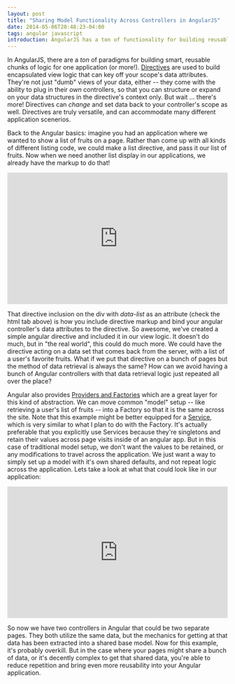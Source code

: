 ```yaml
---
layout: post
title: "Sharing Model Functionality Across Controllers in AngularJS"
date: 2014-05-06T20:48:23-04:00
tags: angular javascript
introduction: AngularJS has a ton of functionality for building reusable components with systems like Directives. But how do you build multiple page controllers with shared model-style functionality? Click through to check out how we can utilize the Provider and Factory systems to encapsulate a shared base model across pages.
---
```

In AngularJS, there are a *ton* of paradigms for building smart, reusable chunks of logic for one application (or more!). [Directives][directives] are used to build encapsulated view logic that can key off your scope's data attributes. They're not just "dumb" views of your data, either -- they come with the ability to plug in their _own_ controllers, so that you can structure or expand on your data structures in the directive's context only. But wait ... there's more!  Directives can _change_ and set data back to your controller's scope as well. Directives are truly versatile, and can accommodate many different application scenerios.

Back to the Angular basics: imagine you had an application where we wanted to show a list of fruits on a page.  Rather than come up with all kinds of different listing code, we could make a list directive, and pass it our list of fruits.  Now when we need another list display in our applications, we already have the markup to do that!

<p><iframe width="100%" height="300" src="http://jsfiddle.net/GeAAB/674/embedded/" allowfullscreen="allowfullscreen" frameborder="0"> </iframe></p>

That directive inclusion on the div with *data-list* as an attribute (check the html tab above) is how you include directive markup and bind your angular controller's data attributes to the directive. So awesome, we've created a simple angular directive and included it in our view logic. It doesn't do much, but in "the real world", this could do much more.  We could have the directive acting on a data set that comes back from the server, with a list of a user's favorite fruits. What if we put that directive on a bunch of pages but the method of data retrieval is always the same? How can we avoid having a bunch of Angular controllers with that data retrieval logic just repeated all over the place?

Angular also provides [Providers and Factories][providers] which are a great layer for this kind of abstraction.  We can move common "model" setup -- like retrieving a user's list of fruits -- into a Factory so that it is the same across the site. Note that this example might be better equipped for a [Service][service], which is very similar to what I plan to do with the Factory. It's actually preferable that you explicitly use Services because they're singletons and retain their values across page visits inside of an angular app. But in this case of traditional model setup, we don't want the values to be retained, or any modifications to travel across the application. We just want a way to simply set up a model with it's own shared defaults, and not repeat logic across the application.  Lets take a look at what that could look like in our application:

<p><iframe width="100%" height="300" src="http://jsfiddle.net/GeAAB/673/embedded/" allowfullscreen="allowfullscreen" frameborder="0"> </iframe></p>

So now we have two controllers in Angular that could be two separate pages. They both utilize the same data, but the mechanics for getting at that data has been extracted into a shared base model. Now for this example, it's probably overkill. But in the case where your pages might share a bunch of data, or it's decently complex to get that shared data, you're able to reduce repetition and bring even more reusability into your Angular application.
 
[directives]: https://docs.angularjs.org/guide/directive
[providers]: https://docs.angularjs.org/guide/providers
[service]: https://docs.angularjs.org/guide/services
